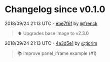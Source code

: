 # Changelog since v0.1.0

2018/09/24 21:13 UTC - [ebe7f6f](https://github.com/hassio-addons/addon-portainer/commit/ebe7f6fffe0ff78d01b953e3760074482cc06bf7) by [@frenck](https://github.com/frenck)
> :arrow_up: Upgrades base image to v2.3.0 

2018/09/24 21:13 UTC - [4a3d5e1](https://github.com/hassio-addons/addon-portainer/commit/4a3d5e16ca6ddd8ed3ec99b386032490346d7469) by [@tjorim](https://github.com/tjorim)
> :books: Improve panel_iframe example (#1) 

